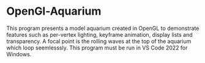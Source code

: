 # OpenGl-Aquarium
This program presents a model aquarium created in OpenGL to demonstrate features such as per-vertex lighting, keyframe animation, display lists and transparency. A focal point is the rolling waves at the top of the aquarium which loop seemlesssly. This program must be run in VS Code 2022 for Windows.
